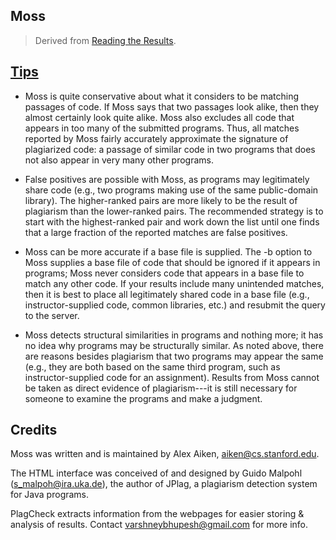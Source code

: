 ## Moss
> Derived from [Reading the Results](http://moss.stanford.edu/general/format.html).



## [Tips](http://moss.stanford.edu/general/tips.html)

- Moss is quite conservative about what it considers to be matching passages of code. If Moss says that two passages look alike, then they almost certainly look quite alike. Moss also excludes all code that appears in too many of the submitted programs. Thus, all matches reported by Moss fairly accurately approximate the signature of plagiarized code: a passage of similar code in two programs that does not also appear in very many other programs.

- False positives are possible with Moss, as programs may legitimately share code (e.g., two programs making use of the same public-domain library). The higher-ranked pairs are more likely to be the result of plagiarism than the lower-ranked pairs. The recommended strategy is to start with the highest-ranked pair and work down the list until one finds that a large fraction of the reported matches are false positives.

- Moss can be more accurate if a base file is supplied. The -b option to Moss supplies a base file of code that should be ignored if it appears in programs; Moss never considers code that appears in a base file to match any other code. If your results include many unintended matches, then it is best to place all legitimately shared code in a base file (e.g., instructor-supplied code, common libraries, etc.) and resubmit the query to the server.

- Moss detects structural similarities in programs and nothing more; it has no idea why programs may be structurally similar. As noted above, there are reasons besides plagiarism that two programs may appear the same (e.g., they are both based on the same third program, such as instructor-supplied code for an assignment). Results from Moss cannot be taken as direct evidence of plagiarism---it is still necessary for someone to examine the programs and make a judgment. 

## Credits
Moss was written and is maintained by Alex Aiken, aiken@cs.stanford.edu.

The HTML interface was conceived of and designed by Guido Malpohl (s_malpoh@ira.uka.de), the author of JPlag, a plagiarism detection system for Java programs.

PlagCheck extracts information from the webpages for easier storing & analysis of results.
Contact [varshneybhupesh@gmail.com](mailto:varshneybhupesh@gmail.com) for more info.
